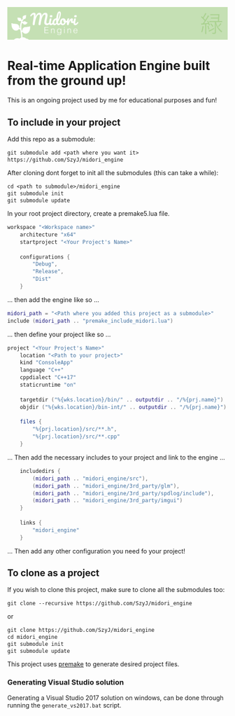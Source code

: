![README_Banner](images/midori_engine_banner.png)

# Real-time Application Engine built from the ground up!
This is an ongoing project used by me for educational purposes and fun!

## To include in your project
Add this repo as a submodule:
```
git submodule add <path where you want it> https://github.com/SzyJ/midori_engine
```
After cloning dont forget to init all the submodules (this can take a while):
```
cd <path to submodule>/midori_engine
git submodule init
git submodule update
```


In your root project directory, create a premake5.lua file.
```lua
workspace "<Workspace name>"
    architecture "x64"
    startproject "<Your Project's Name>"

    configurations {
        "Debug",
        "Release",
        "Dist"
    }
```
... then add the engine like so ...
```lua
midori_path = "<Path where you added this project as a submodule>"
include (midori_path .. "premake_include_midori.lua")
```
... then define your project like so ...
```lua
project "<Your Project's Name>"
    location "<Path to your project>"
    kind "ConsoleApp"
    language "C++"
    cppdialect "C++17"
    staticruntime "on"

    targetdir ("%{wks.location}/bin/" .. outputdir .. "/%{prj.name}")
    objdir ("%{wks.location}/bin-int/" .. outputdir .. "/%{prj.name}")

    files {
        "%{prj.location}/src/**.h",
        "%{prj.location}/src/**.cpp"
    }
```
... Then add the necessary includes to your project and link to the engine ...
```lua
    includedirs {
        (midori_path .. "midori_engine/src"),
        (midori_path .. "midori_engine/3rd_party/glm"),
        (midori_path .. "midori_engine/3rd_party/spdlog/include"),
        (midori_path .. "midori_engine/3rd_party/imgui")
    }

    links {
        "midori_engine"
    }
```
... Then add any other configuration you need fo your project!


## To clone as a project
If you wish to clone this project, make sure to clone all the submodules too:
```
git clone --recursive https://github.com/SzyJ/midori_engine
```
or
```
git clone https://github.com/SzyJ/midori_engine
cd midori_engine
git submodule init
git submodule update
```

This project uses [premake](https://github.com/premake/premake-core) to generate desired project files.

### Generating Visual Studio solution
Generating a Visual Studio 2017 solution on windows, can be done through running the ```generate_vs2017.bat``` script.
